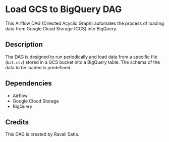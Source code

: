 # Load GCS to BigQuery DAG

This Airflow DAG (Directed Acyclic Graph) automates the process of loading data from Google Cloud Storage (GCS) into BigQuery.

## Description

The DAG is designed to run periodically and load data from a specific file (`bat.csv`) stored in a GCS bucket  into a BigQuery table. The schema of the data to be loaded is predefined.

## Dependencies

- Airflow
- Google Cloud Storage
- BigQuery

## Credits

This DAG is created by Ravali Satla.


